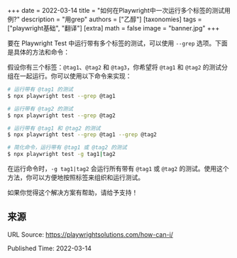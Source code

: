 +++
date = 2022-03-14
title = "如何在Playwright中一次运行多个标签的测试用例?"
description = "用grep"
authors = ["乙醇"]
[taxonomies]
tags = ["playwright基础", "翻译"]
[extra]
math = false
image = "banner.jpg"
+++

要在 Playwright Test 中运行带有多个标签的测试，可以使用 `--grep` 选项。下面是具体的方法和命令：

假设你有三个标签：`@tag1`、`@tag2` 和 `@tag3`，你希望将 `@tag1` 和 `@tag2` 的测试分组在一起运行。你可以使用以下命令来实现：

```bash
# 运行带有 @tag1 的测试
$ npx playwright test --grep @tag1

# 运行带有 @tag2 的测试
$ npx playwright test --grep @tag2

# 运行带有 @tag1 和 @tag2 的测试
$ npx playwright test --grep @tag1 --grep @tag2

# 简化命令，运行带有 @tag1 或 @tag2 的测试
$ npx playwright test -g tag1|tag2
```

在运行命令时，`-g tag1|tag2` 会运行所有带有 `@tag1` 或 `@tag2` 的测试。使用这个方法，你可以方便地按照标签来组织和运行测试。

如果你觉得这个解决方案有帮助，请给予支持！

## 来源

URL Source: https://playwrightsolutions.com/how-can-i/

Published Time: 2022-03-14

